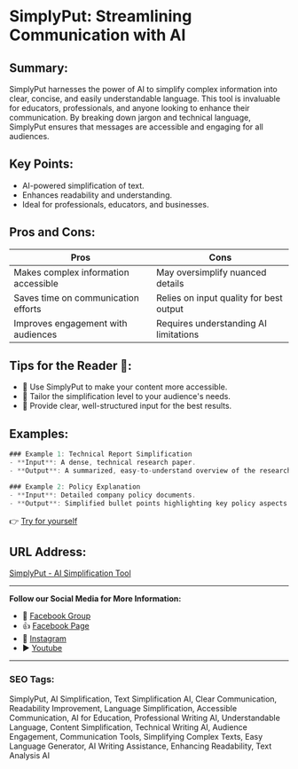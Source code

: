 # SimplyPut: Streamlining Communication with AI

## Summary:
SimplyPut harnesses the power of AI to simplify complex information into clear, concise, and easily understandable language. This tool is invaluable for educators, professionals, and anyone looking to enhance their communication. By breaking down jargon and technical language, SimplyPut ensures that messages are accessible and engaging for all audiences.

## Key Points:
- AI-powered simplification of text.
- Enhances readability and understanding.
- Ideal for professionals, educators, and businesses.

## Pros and Cons:

| Pros                                   | Cons                                  |
|----------------------------------------|---------------------------------------|
| Makes complex information accessible   | May oversimplify nuanced details      |
| Saves time on communication efforts    | Relies on input quality for best output |
| Improves engagement with audiences     | Requires understanding AI limitations |

## Tips for the Reader 📘:
- 💬 Use SimplyPut to make your content more accessible.
- 🎯 Tailor the simplification level to your audience's needs.
- 🔄 Provide clear, well-structured input for the best results.

## Examples:

```dart
### Example 1: Technical Report Simplification
- **Input**: A dense, technical research paper.
- **Output**: A summarized, easy-to-understand overview of the research findings.

### Example 2: Policy Explanation
- **Input**: Detailed company policy documents.
- **Output**: Simplified bullet points highlighting key policy aspects and actions.
```

👉 <a href="https://simplyput.ai/" target="_blank" rel="noopener">Try for yourself</a>

## URL Address:
<a href="https://simplyput.ai/" target="_blank">SimplyPut - AI Simplification Tool</a>

---

**Follow our Social Media for More Information:**
- 📘 <a href="https://www.facebook.com/groups/trionxai" target="_blank">Facebook Group</a>
- 👍 <a href="https://www.facebook.com/ai.trionxai" target="_blank">Facebook Page</a>
- 📸 <a href="https://www.instagram.com/trionxai/" target="_blank">Instagram</a>
- ▶️ <a href="https://www.youtube.com/@robotdocs/" target="_blank">Youtube</a>

---

### SEO Tags:
SimplyPut, AI Simplification, Text Simplification AI, Clear Communication, Readability Improvement, Language Simplification, Accessible Communication, AI for Education, Professional Writing AI, Understandable Language, Content Simplification, Technical Writing AI, Audience Engagement, Communication Tools, Simplifying Complex Texts, Easy Language Generator, AI Writing Assistance, Enhancing Readability, Text Analysis AI